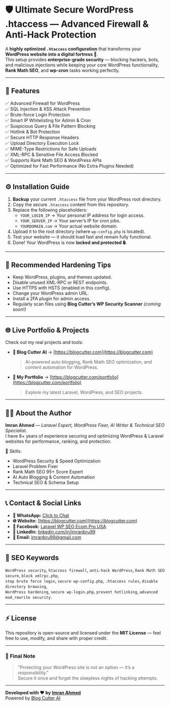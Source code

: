 # 🛡️ Ultimate Secure WordPress .htaccess — Advanced Firewall & Anti-Hack Protection

A **highly optimized `.htaccess` configuration** that transforms your **WordPress website into a digital fortress 🧱**.  
This setup provides **enterprise-grade security** — blocking hackers, bots, and malicious injections while keeping your core WordPress functionality, **Rank Math SEO**, and **wp-cron** tasks working perfectly.

---

## 🚀 Features

✅ Advanced Firewall for WordPress  
✅ SQL Injection & XSS Attack Prevention  
✅ Brute-force Login Protection  
✅ Smart IP Whitelisting for Admin & Cron  
✅ Suspicious Query & File Pattern Blocking  
✅ Hotlink & Bot Protection  
✅ Secure HTTP Response Headers  
✅ Upload Directory Execution Lock  
✅ MIME-Type Restrictions for Safe Uploads  
✅ XML-RPC & Sensitive File Access Blocked  
✅ Supports Rank Math SEO & WordPress APIs  
✅ Optimized for Fast Performance (No Extra Plugins Needed)

---

## ⚙️ Installation Guide

1. **Backup** your current `.htaccess` file from your WordPress root directory.
2. Copy the secure `.htaccess` content from this repository.
3. Replace the following placeholders:
   - `YOUR_LOGIN_IP` → Your personal IP address for login access.  
   - `YOUR_SERVER_IP` → Your server’s IP for cron jobs.  
   - `YOURDOMAIN.com` → Your actual website domain.
4. Upload it to the root directory (where `wp-config.php` is located).
5. Test your website — it should load fast and remain fully functional.
6. Done! Your WordPress is now **locked and protected 🔒**.

---

## 🧱 Recommended Hardening Tips

- Keep WordPress, plugins, and themes updated.  
- Disable unused XML-RPC or REST endpoints.  
- Use HTTPS with HSTS (enabled in this config).  
- Change your WordPress admin URL.  
- Install a 2FA plugin for admin access.  
- Regularly scan files using **Blog Cutter’s WP Security Scanner** *(coming soon!)*

---

## 🌐 Live Portfolio & Projects

Check out my real projects and tools:

- **📰 Blog Cutter AI** → [https://blogcutter.com](https://blogcutter.com)  
  > AI-powered auto blogging, Rank Math SEO optimization, and content automation for WordPress.

- **💼 My Portfolio** → [https://blogcutter.com/portfolio](https://blogcutter.com/portfolio)  
  > Explore my latest Laravel, WordPress, and SEO projects.

---

## 👨‍💻 About the Author

**Imran Ahmed** — *Laravel Expert, WordPress Fixer, AI Writer & Technical SEO Specialist.*  
I have 8+ years of experience securing and optimizing WordPress & Laravel websites for performance, ranking, and protection.

🔧 Skills:  
- WordPress Security & Speed Optimization  
- Laravel Problem Fixer  
- Rank Math SEO 95+ Score Expert  
- AI Auto Blogging & Content Automation  
- Technical SEO & Schema Setup  

---

## 📞 Contact & Social Links

- **📱 WhatsApp:** [Click to Chat](https://wa.me/8801794818903)  
- **🌐 Website:** [https://blogcutter.com](https://blogcutter.com)  
- **📘 Facebook:** [Laravel WP SEO Ecom Pro USA](https://facebook.com/imranbru99)  
- **💼 LinkedIn:** [linkedin.com/in/imranbru99](https://linkedin.com/in/imranbru99)  
- **📧 Email:** imranbru99@gmail.com

---

## 🧠 SEO Keywords

`WordPress security`, `htaccess firewall`, `anti-hack WordPress`, `Rank Math SEO secure`, `block xmlrpc.php`,  
`stop brute force login`, `secure wp-config.php`, `.htaccess rules`, `disable directory browsing`,  
`WordPress hardening`, `secure wp-login.php`, `prevent hotlinking`, `advanced mod_rewrite security`.

---

## ⚡ License

This repository is open-source and licensed under the **MIT License** — feel free to use, modify, and share with proper credit.

---

### 💬 Final Note

> "Protecting your WordPress site is not an option — it’s a responsibility."  
> Secure it once and forget the sleepless nights of hacking attempts.

---

**Developed with ❤️ by [Imran Ahmed](https://facebook.com/imranbru99)**  
Powered by [Blog Cutter AI](https://blogcutter.com)
